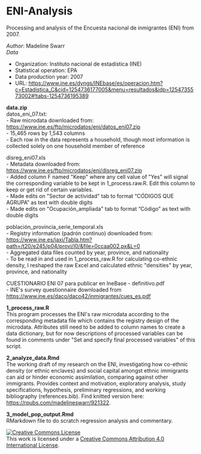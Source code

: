 # ENI-Analysis
Processing and analysis of the Encuesta nacional de inmigrantes (ENI) from 2007.

*Author*: Madeline Swarr  
*Data*  
- Organization: Instituto nacional de estadística (INE)  
- Statistical operation: EPA  
- Data production year: 2007    
- URL: https://www.ine.es/dyngs/INEbase/es/operacion.htm?c=Estadistica_C&cid=1254736177005&menu=resultados&idp=1254735573002#!tabs-1254736195389

**data.zip**  
datos_eni_07.txt:  
    - Raw microdata downloaded from: https://www.ine.es/ftp/microdatos/eni/datos_eni07.zip  
    - 15,465 rows by 1,543 columns  
    - Each row in the data represents a household, though most information is collected solely on one household member of reference  
    
disreg_eni07.xls  
    - Metadata downloaded from: https://www.ine.es/ftp/microdatos/eni/disreg_eni07.zip  
    - Added column F named "Keep" where any cell value of "Yes" will signal the corresponding variable to be kept in 1_process.raw.R. Edit this column to keep or             get rid of certain variables.  
    - Made edits on "Sector de actividad" tab to format “CÓDIGOS QUE AGRUPA” as text with double digits  
    - Made edits on "Ocupación_ampliada" tab to format “​​Código” as text with double digits  
    
población_provincia_serie_temporal.xls  
    - Registry information (padrón continuo) downloaded from: https://www.ine.es/jaxi/Tabla.htm?path=/t20/e245/p04/provi/l0/&file=0ccaa002.px&L=0  
    - Aggregated data files counted by year, province, and nationality  
    - To be read in and used in 1_process_raw.R for calculating co-ethnic density, I reshaped the raw Excel and calculated ethnic "densities" by year, province, and nationality  
    
CUESTIONARIO ENI 07 para publicar en IneBase - definitivo.pdf  
    - INE's survey questionnaire downloaded from https://www.ine.es/daco/daco42/inmigrantes/cues_es.pdf  

**1_process_raw.R**  
This program processes the ENI's raw microdata according to the corresponding metadata file which contains the registry design of the microdata. Attributes still need to be added to column names to create a data dictionary, but for now descriptions of processed variables can be found in comments under "Set and specify final processed variables" of this script.

**2_analyze_data.Rmd**  
The working draft of my research on the ENI, investigating how co-ethnic density (or ethnic enclaves) and social capital amongst ethnic immigrants can aid or hinder economic assimilation, comparing against other immigrants. Provides context and motivation, exploratory analysis, study specifications, hypothesis, preliminary regressions, and working bibliography (references.bib). Find knitted version here: https://rpubs.com/madelineswarr/921322. 

**3_model_pop_output.Rmd**  
RMarkdown file to do scratch regression analysis and commentary. 

<a rel="license" href="http://creativecommons.org/licenses/by/4.0/"><img alt="Creative Commons License" style="border-width:0" src="https://i.creativecommons.org/l/by/4.0/88x31.png" /></a><br />This work is licensed under a <a rel="license" href="http://creativecommons.org/licenses/by/4.0/">Creative Commons Attribution 4.0 International License</a>.
